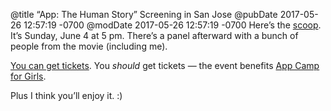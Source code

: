 @title “App: The Human Story” Screening in San Jose
@pubDate 2017-05-26 12:57:19 -0700
@modDate 2017-05-26 12:57:19 -0700
Here’s the <a href="https://medium.com/altconf/altconf-layers-present-app-the-human-story-3c2b3cb8fc4c">scoop</a>. It’s Sunday, June 4 at 5 pm. There’s a panel afterward with a bunch of people from the movie (including me).

<a href="https://www.classy.org/san-jose/events/app-human-story-documentary-screening-presented-by-altconf-layers/e128096">You can get tickets</a>. You *should* get tickets — the event benefits <a href="http://appcamp4girls.com/">App Camp for Girls</a>.

Plus I think you’ll enjoy it. :)
